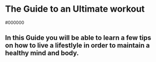 # The Guide to an Ultimate workout
#000000
## In this Guide you will be able to learn a few tips on how to live a lifestlyle in order to maintain a healthy mind and body. 
